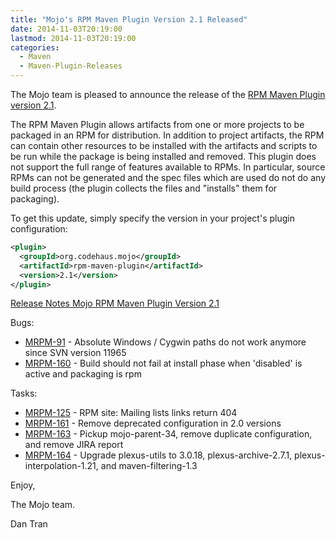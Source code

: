 ```yaml
---
title: "Mojo's RPM Maven Plugin Version 2.1 Released"
date: 2014-11-03T20:19:00
lastmod: 2014-11-03T20:19:00
categories:
  - Maven
  - Maven-Plugin-Releases
---
```

The Mojo team is pleased to announce the release of the 
[RPM Maven Plugin version 2.1](http://mojo.codehaus.org/rpm-maven-plugin/).

The RPM Maven Plugin allows artifacts from one or more projects to be
packaged in an RPM for distribution. In addition to project artifacts, the
RPM can contain other resources to be installed with the artifacts and
scripts to be run while the package is being installed and removed. This
plugin does not support the full range of features available to RPMs. In
particular, source RPMs can not be generated and the spec files which are
used do not do any build process (the plugin collects the files and
"installs" them for packaging).


To get this update, simply specify the version in your project's plugin
configuration:

```xml
<plugin>
  <groupId>org.codehaus.mojo</groupId>
  <artifactId>rpm-maven-plugin</artifactId>
  <version>2.1</version>
</plugin>
```

<!-- more -->

[Release Notes Mojo RPM Maven Plugin Version 2.1](http://jira.codehaus.org/secure/ReleaseNote.jspa?projectId=11970&version=20367)

Bugs:

 * [MRPM-91](https://issues.apache.org/jira/browse/MRPM-91) - Absolute Windows / Cygwin paths do not work anymore since SVN version 11965
 * [MRPM-160](https://issues.apache.org/jira/browse/MRPM-160) - Build should not fail at install phase when 'disabled' is active and packaging is rpm

Tasks:

 * [MRPM-125](https://issues.apache.org/jira/browse/MRPM-125) - RPM site: Mailing lists links return 404
 * [MRPM-161](https://issues.apache.org/jira/browse/MRPM-161) - Remove deprecated configuration in 2.0 versions
 * [MRPM-163](https://issues.apache.org/jira/browse/MRPM-163) - Pickup mojo-parent-34, remove duplicate configuration, and remove JIRA report
 * [MRPM-164](https://issues.apache.org/jira/browse/MRPM-164) - Upgrade plexus-utils to 3.0.18, plexus-archive-2.7.1, plexus-interpolation-1.21, and maven-filtering-1.3


Enjoy,

The Mojo team.

Dan Tran
